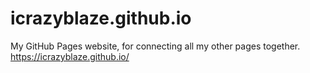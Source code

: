 # icrazyblaze.github.io
My GitHub Pages website, for connecting all my other pages together.
https://icrazyblaze.github.io/